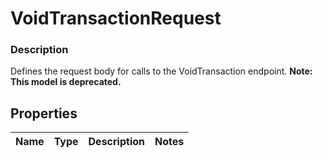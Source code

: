 
# VoidTransactionRequest

### Description

Defines the request body for calls to the VoidTransaction endpoint.
**Note: This model is deprecated.**

## Properties
Name | Type | Description | Notes
------------ | ------------- | ------------- | -------------



